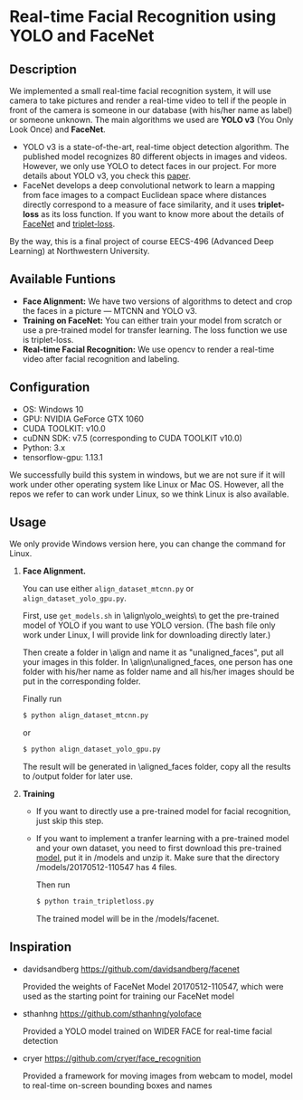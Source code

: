 # Real-time Facial Recognition using YOLO and FaceNet

## Description
We implemented a small real-time facial recognition system, it will use camera to take pictures and render a real-time video to tell if the people in front of the camera is someone in our database (with his/her name as label) or someone unknown. The main algorithms we used are **YOLO v3** (You Only Look Once) and **FaceNet**.
* YOLO v3 is a state-of-the-art, real-time object detection algorithm. The published model recognizes 80 different objects in images and videos. However, we only use YOLO to detect faces in our project. For more details about YOLO v3, you check this [paper](https://pjreddie.com/media/files/papers/YOLOv3.pdf).
* FaceNet develops a deep convolutional network to learn a mapping from face images to a compact Euclidean space where distances
directly correspond to a measure of face similarity, and it uses **triplet-loss** as its loss function. If you want to know more about the details of [FaceNet](https://arxiv.org/pdf/1503.03832.pdf) and [triplet-loss](https://omoindrot.github.io/triplet-loss).

By the way, this is a final project of course EECS-496 (Advanced Deep Learning) at Northwestern University.

## Available Funtions
* **Face Alignment:** We have two versions of algorithms to detect and crop the faces in a picture — MTCNN and YOLO v3.
* **Training on FaceNet:** You can either train your model from scratch or use a pre-trained model for transfer learning. The loss function we use is triplet-loss.
* **Real-time Facial Recognition:** We use opencv to render a real-time video after facial recognition and labeling.

## Configuration
* OS: Windows 10
* GPU: NVIDIA GeForce GTX 1060
* CUDA TOOLKIT: v10.0
* cuDNN SDK: v7.5 (corresponding to CUDA TOOLKIT v10.0)
* Python: 3.x
* tensorflow-gpu: 1.13.1

We successfully build this system in windows, but we are not sure if it will work under other operating system like Linux or Mac OS. However, all the repos we refer to can work under Linux, so we think Linux is also available.

## Usage

We only provide Windows version here, you can change the command for Linux.

1. **Face Alignment.**

     You can use either ```align_dataset_mtcnn.py``` or ```align_dataset_yolo_gpu.py```.
     
     First, use ```get_models.sh``` in \align\yolo_weights\ to get the pre-trained model of YOLO if you want to use YOLO version. (The bash file only work under Linux, I will provide link for downloading directly later.)
     
     Then create a folder in \align and name it as "unaligned_faces", put all your images in this folder. In \align\unaligned_faces, one person has one folder with his/her name as folder name and all his/her images should be put in the corresponding folder. 
     
     Finally run
     ```bash
     $ python align_dataset_mtcnn.py
     ```
     or
     ```bash
     $ python align_dataset_yolo_gpu.py
     ```
     
     The result will be generated in \aligned_faces folder, copy all the results to /output folder for later use.
     
2. **Training**

     * If you want to directly use a pre-trained model for facial recognition, just skip this step.
     * If you want to implement a tranfer learning with a pre-trained model and your own dataset, you need to first download this pre-trained [model](https://drive.google.com/file/d/0B5MzpY9kBtDVZ2RpVDYwWmxoSUk/edit), put it in /models and unzip it. Make sure that the directory /models/20170512-110547 has 4 files.
       
       Then run
       ```bash
       $ python train_tripletloss.py
       ```
     
       The trained model will be in the /models/facenet.
     

## Inspiration

* davidsandberg https://github.com/davidsandberg/facenet

  Provided the weights of FaceNet Model 20170512-110547, which were used as the starting point for training our FaceNet model


* sthanhng https://github.com/sthanhng/yoloface

  Provided a YOLO model trained on WIDER FACE for real-time facial detection


* cryer https://github.com/cryer/face_recognition

  Provided a framework for moving images from webcam to model, model to real-time on-screen bounding boxes and names
